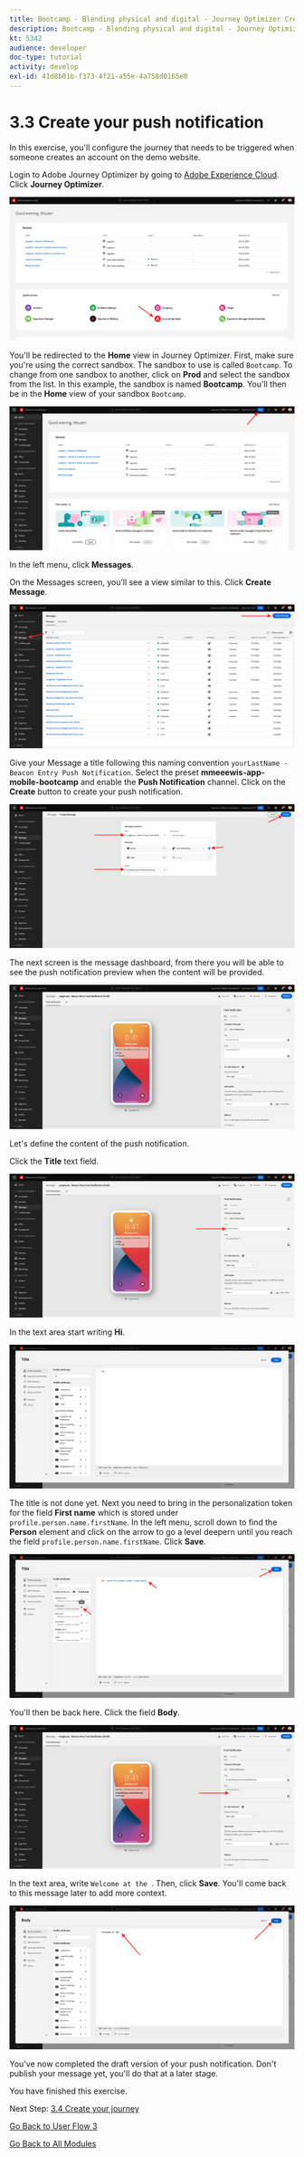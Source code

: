 ```yaml
---
title: Bootcamp - Blending physical and digital - Journey Optimizer Create your push notification
description: Bootcamp - Blending physical and digital - Journey Optimizer Create your push notification
kt: 5342
audience: developer
doc-type: tutorial
activity: develop
exl-id: 41d8b01b-f373-4f21-a55e-4a758d0165e0
---
```

# 3.3 Create your push notification

In this exercise, you'll configure the journey that needs to be triggered when someone creates an account on the demo website.

Login to Adobe Journey Optimizer by going to [Adobe Experience Cloud](https://experience.adobe.com). Click **Journey Optimizer**.

![ACOP](./images/acophome.png)

You'll be redirected to the **Home**  view in Journey Optimizer. First, make sure you're using the correct sandbox. The sandbox to use is called `Bootcamp`. To change from one sandbox to another, click on **Prod** and select the sandbox from the list. In this example, the sandbox is named **Bootcamp**. You'll then be in the **Home** view of your sandbox `Bootcamp`.

![ACOP](./images/acoptriglp.png)

In the left menu, click **Messages**. 

On the Messages screen, you’ll see a view similar to this. Click **Create Message**.

![Journey Optimizer](./images/msg1.png)

Give your Message a title following this naming convention `yourLastName - Beacon Entry Push Notification`. Select the preset **mmeeewis-app-mobile-bootcamp** and enable the **Push Notification** channel. Click on the **Create** button to create your push notification.

![Journey Optimizer](./images/msg2.png)

The next screen is the message dashboard, from there you will be able to see the push notification preview when the content will be provided.

![Journey Optimizer](./images/msg3.png)

Let's define the content of the push notification.

Click the **Title** text field.

![Journey Optimizer](./images/msg5.png)

In the text area start writing **Hi**.

![Journey Optimizer](./images/msg6.png)

The title is not done yet. Next you need to bring in the personalization token for the field **First name** which is stored under `profile.person.name.firstName`. In the left menu, scroll down to find the **Person** element and click on the arrow to go a level deepern until you reach the field `profile.person.name.firstName`. Click **Save**.

![Journey Optimizer](./images/msg7.png)

You'll then be back here. Click the field **Body**. 

![Journey Optimizer](./images/msg11.png)

In the text area, write `Welcome at the `. Then, click **Save**. You'll come back to this message later to add more context.

![Journey Optimizer](./images/msg12.png)

You've now completed the draft version of your push notification. Don't publish your message yet, you'll do that at a later stage.

You have finished this exercise.

Next Step: [3.4 Create your journey](./ex4.md)

[Go Back to User Flow 3](./uc3.md)

[Go Back to All Modules](../../overview.md)

